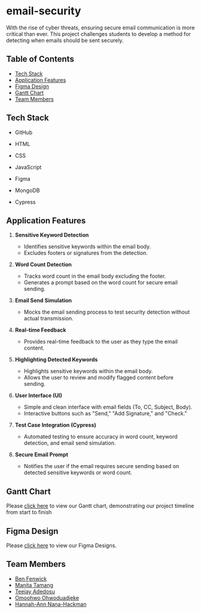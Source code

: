# email-security
With the rise of cyber threats, ensuring secure email communication is more critical than ever. This project challenges students to develop a method for detecting when emails should be sent securely.

## Table of Contents
- [Tech Stack](#tech-stack)
- [Application Features](#application-features)
- [Figma Design](#figma-design)
- [Gantt Chart](#gantt-chart)
- [Team Members](#team-members)

## Tech Stack
- GitHub

- HTML

- CSS

- JavaScript

- Figma

- MongoDB

- Cypress

## Application Features
1. **Sensitive Keyword Detection**
   - Identifies sensitive keywords within the email body.
   - Excludes footers or signatures from the detection.
   
2. **Word Count Detection**
   - Tracks word count in the email body excluding the footer.
   - Generates a prompt based on the word count for secure email sending.

3. **Email Send Simulation**
   - Mocks the email sending process to test security detection without actual transmission.
   
4. **Real-time Feedback**
   - Provides real-time feedback to the user as they type the email content.
   
5. **Highlighting Detected Keywords**
   - Highlights sensitive keywords within the email body.
   - Allows the user to review and modify flagged content before sending.

6. **User Interface (UI)**
   - Simple and clean interface with email fields (To, CC, Subject, Body).
   - Interactive buttons such as "Send," "Add Signature," and "Check."

7. **Test Case Integration (Cypress)**
   - Automated testing to ensure accuracy in word count, keyword detection, and email send simulation.
   
8. **Secure Email Prompt**
   - Notifies the user if the email requires secure sending based on detected sensitive keywords or word count.
  
## Gantt Chart
Please [click here](https://github.com/JoatXI/email-security/wiki/Gantt-Chart) to view our Gantt chart, demonstrating our project timeline from start to finish

## Figma Design
Please [click here](https://www.figma.com/design/SBstIIv8TqVylPfA0Ad97U/Web-Mailock?node-id=77-2&t=FutUjifxiPemzPSf-1) to view our Figma Designs.

## Team Members
- [Ben Fenwick](https://github.com/benfenwick0)
- [Manita Tamang](https://www.github.com/5tamam00)
- [Teejay Adedosu](https://github.com/Teejayssmart)
- [Omoohwo Ohwoduadjeke](https://github.com/JoatXI)
- [Hannah-Ann Nana-Hackman](https://www.github.com/hannahannx)

